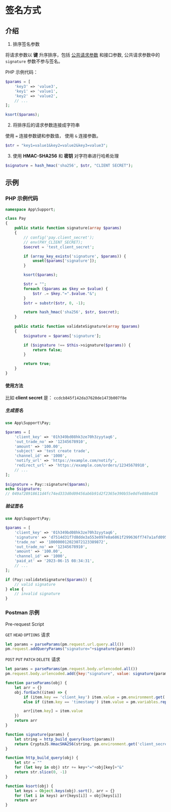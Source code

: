# 签名方式

## 介绍

1. 排序签名参数

将请求参数以 **键** 升序排序，包括 [公共请求参数](README.md#common-request-parameters) 和接口参数, 公共请求参数中的 `signature` 参数不参与签名。

PHP 示例代码：

```php
$params = [
    'key3' => 'value3',
    'key1' => 'value1',
    'key2' => 'value2',
    // ...
];

ksort($params);
```

2. 将排序后的请求参数连接成字符串

使用 `=` 连接参数键和参数值， 使用 `&` 连接参数。

```php
$str = "key1=value1&key2=value2&key3=value3";
```

3. 使用 **HMAC-SHA256** 和 **密钥** 对字符串进行哈希处理

```php
$signature = hash_hmac('sha256', $str, "CLIENT SECRET");
```

## 示例

### PHP 示例代码

```php
namespace App\Support;

class Pay
{
    public static function signature(array $params) 
    {
        // config('pay.client_secret');
        // env(PAY_CLIENT_SECRET);
        $secret = 'test_client_secret';

        if (array_key_exists('signature', $params)) {
            unset($params['signature']);
        }

        ksort($params);

        $str = "";
        foreach ($params as $key => $value) {
            $str .= $key."=".$value."&";
        }
        $str = substr($str, 0, -1);

        return hash_hmac('sha256', $str, $secret);
    }
    
    public static function validateSignature(array $params)
    {
        $signature = $params['signature'];

        if ($signature !== $this->signature($params)) {
            return false;
        }

        return true;
    }
}
```

#### 使用方法

比如 **client secret** 是： `ccdcb845f142da37620de1473b007f8e`

##### 生成签名

```php
use App\Support\Pay;

$params = [
    'client_key' => '01h349bd08hk3ze70h3zyytaq6',
    'out_trade_no' => '12345678910',
    'amount' => '100.00',
    'subject' => 'test create trade',
    'channel_id' => '1000',
    'notify_url' => 'https://example.com/notify',
    'redirect_url' => 'https://example.com/orders/12345678910',
    // ...
];
        
$signature = Pay::signature($params);
echo $signature;
// 049a728918611d4fc74ed333d0d09456ab6b91d2f2365e390b55e0dfe888e028
```

##### 验证签名

```php
use App\Support\Pay;

$params = [
    'client_key' => '01h349bd08hk3ze70h3zyytaq6',
    'signature' => 'd7514d31f7d8dde3a553e097e8a6861f299636ff747a1afd09521a5de45a93ce',
    'trade_no' => '100000012023072123389872',
    'out_trade_no' => '12345678910',
    'amount' => '100.00',
    'channel_id' => '1000',
    'paid_at' => '2023-06-15 08:34:31',
    // ...
];

if (Pay::validateSignature($params)) {
    // valid signature
} else {
    // invalid signature
}
```

### Postman 示例

Pre-request Script 

`GET` `HEAD` `OPTIONS` 请求
```js
let params = parseParams(pm.request.url.query.all())
pm.request.addQueryParams("signature="+signature(params))
```

`POST` `PUT` `PATCH` `DELETE` 请求
```js
let params = parseParams(pm.request.body.urlencoded.all())
pm.request.body.urlencoded.add({key:"signature", value: signature(params), type: "text"})
```

```js
function parseParams(obj) {
    let arr = {}
    obj.forEach((item) => {
        if (item.key == 'client_key') item.value = pm.environment.get('client_key')
        else if (item.key == 'timestamp') item.value = pm.variables.replaceIn("{{$timestamp}}")

        arr[item.key] = item.value
    })
    return arr
}

function signature(params) {
    let string = http_build_query(ksort(params))
    return CryptoJS.HmacSHA256(string, pm.environment.get('client_secret')).toString()
}

function http_build_query(obj) {
    let str = ""
    for (let key in obj) str += key+"="+obj[key]+"&"
    return str.slice(0, -1)
}

function ksort(obj) {
    let keys = Object.keys(obj).sort(), arr = {}
    for (let i in keys) arr[keys[i]] = obj[keys[i]]
    return arr
}
```